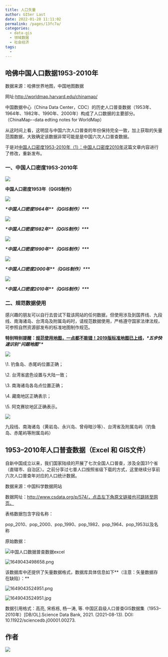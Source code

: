 ```yaml
---
title: 人口矢量
author: GISer Last
date: 2022-01-28 11:11:02
permalink: /pages/13fc7a/
categories:
  - data-gis
  - 领域数据
  - 社会经济
tags:
  - 
---
```

## **哈佛中国人口数据1953-2010年**

数据来源：哈佛世界地图，中国地图数据

网址:http://worldmap.harvard.edu/chinamap/

中国数据中心（China Data Center，CDC）的历史人口普查数据（1953年、1964年、1982年、1990年、2000年）构成了人口数据的主要部分。（ChinaMap--data edting notes for WorldMap）

从这时间上看，这明显与中国六次人口普查的年份保持完全一致，加上获取的矢量范围数据，大致确定该数据非常可能是是中国六次人口普查数据。

于是对[中国人口密度1953-2010年（1）：中国人口密度2010年](http://mp.weixin.qq.com/s?__biz=MzIyMTE1MzMwOA==&mid=2247484174&idx=1&sn=3f432f99ce9e370c7cbe9ade71d66e2e&chksm=97c0527da0b7db6ba9be4db0782ee356ad4c7def19225f696efe0e87d4a0cea7e34294ceab81&scene=21#wechat_redirect)这篇文章内容进行了修改，重新发布。

### **一、中国人口密度1953-2010年**

![](http://pics.landcover100.com/pics//image/202201281114509.png)

**中国人口密度1953年（QGIS制作）**

![](http://pics.landcover100.com/pics//image/202201281114152.png)

***\*中国人口密度1964年\*\*（QGIS制作）\*\**\***

![](http://pics.landcover100.com/pics//image/202201281115859.png)

***\*中国人口密度1982年\*\*（QGIS制作）\*\**\***

![](http://pics.landcover100.com/pics//image/202201281115858.png)

***\*中国人口密度1990年\*\*（QGIS制作）\*\**\***

![](http://pics.landcover100.com/pics//image/202201281116015.png)

***\*中国人口密度2000年\*\*（QGIS制作）\*\**\***

![](http://pics.landcover100.com/pics//image/202201281117542.png)

***\*中国人口密度2010年\*\*（QGIS制作）\*\**\***



### **二、规范数据使用**

感兴趣的朋友可以自行去尝试下载该网站的任何数据，但使用涉及到国界线、九段线、南海诸岛、台湾岛及附属岛屿时，请规范数据使用，严格遵守国家法律法规，可参照自然资源部发布的标准地图制作规范。



**特别特别提醒：****[规范使用地图，一点都不能错！2019版标准地图已上线](http://mp.weixin.qq.com/s?__biz=MzA4MDA0MzcwMA==&mid=2652529763&idx=1&sn=89baf265ff53be445d5b699827a98f7a&chksm=84448fb8b33306ae696d7c086d2e984d652e3d9db898c764cd3e9bbe80b467aa624ebd511421&scene=21#wechat_redirect)****，*****\*五步快速识别“问题地图”\****

![](http://pics.landcover100.com/pics//image/202201281118958.png)



\1. 钓鱼岛、赤尾屿位置正确；

\2. 台湾省底色设置与大陆一致；

\3. 南海诸岛各岛点位置正确；

\4. 藏南地区正确表示； 

\5. 阿克赛钦地区正确表示。

![](http://pics.landcover100.com/pics//image/202201281118586.png)

九段线、南海诸岛（黄岩岛、永兴岛、曾母暗沙等）、台湾省及附属岛屿（钓鱼岛、赤尾屿等附属岛屿）

## 1953–2010年人口普查数据（Excel 和 GIS文件）

自新中国成立以来，我们国家陆续的开展了七次全国人口普查，涉及全国31个省（直辖市、自治区）。之前分享过七普人口按照省级下载的方式，这里继续分享前六次人口普查年对应的人口统计数据。

数据来源：中国科学数据网站

数据网址：http://www.csdata.org/p/574/，点击左下角原文链接也可跳转至网页。

表格数据包含字段名称：

pop_2010、pop_2000、pop_1990、pop_1982、pop_1964、pop_1953以及名称

原始数据：

![中国人口数据普查数据excel](http://pics.landcover100.com/pics///624a680c22892.png)

![1649043498658.png](http://pics.landcover100.com/pics///624a682b8cf03.png)

该数据库中还提供了矢量数据格式，数据库具体信息如下**（注意：矢量数据存在缺陷）：**

![1649043524951.png](http://pics.landcover100.com/pics///624a684614467.png)

![1649043524951.jpg](http://pics.landcover100.com/pics///624a68462167a.jpg)

数据引用格式：高亮, 宋栋栋, 杨一涛, 等. 中国区县级人口普查GIS数据集（1953–2010年）[DB/OL].Science Data Bank, 2021. (2021-08-13). DOI: 10.11922/sciencedb.j00001.00273.

## 作者

![](http://pics.landcover100.com/pics//image/202201281034183.png)
